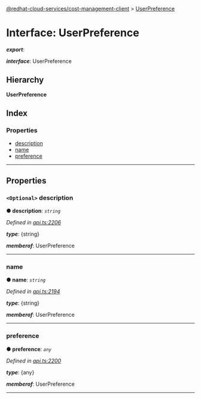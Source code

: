 [@redhat-cloud-services/cost-management-client](../README.md) > [UserPreference](../interfaces/userpreference.md)

# Interface: UserPreference

*__export__*: 

*__interface__*: UserPreference

## Hierarchy

**UserPreference**

## Index

### Properties

* [description](userpreference.md#description)
* [name](userpreference.md#name)
* [preference](userpreference.md#preference)

---

## Properties

<a id="description"></a>

### `<Optional>` description

**● description**: *`string`*

*Defined in [api.ts:2206](https://github.com/rvsia/javascript-clients/blob/master/packages/cost-management/api.ts#L2206)*

*__type__*: {string}

*__memberof__*: UserPreference

___
<a id="name"></a>

###  name

**● name**: *`string`*

*Defined in [api.ts:2194](https://github.com/rvsia/javascript-clients/blob/master/packages/cost-management/api.ts#L2194)*

*__type__*: {string}

*__memberof__*: UserPreference

___
<a id="preference"></a>

###  preference

**● preference**: *`any`*

*Defined in [api.ts:2200](https://github.com/rvsia/javascript-clients/blob/master/packages/cost-management/api.ts#L2200)*

*__type__*: {any}

*__memberof__*: UserPreference

___

